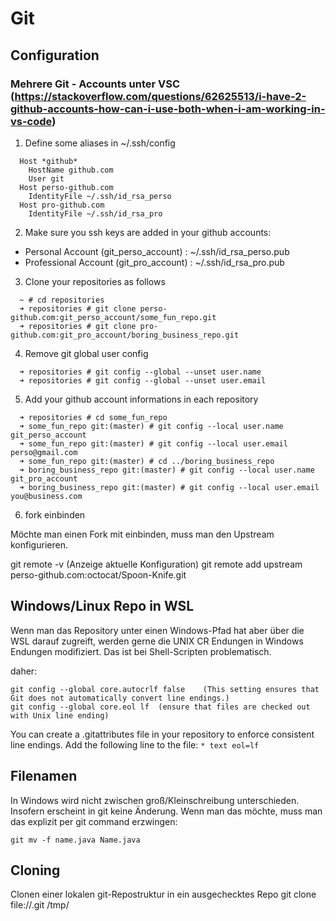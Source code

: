 # Git


## Configuration

### Mehrere Git - Accounts unter VSC (https://stackoverflow.com/questions/62625513/i-have-2-github-accounts-how-can-i-use-both-when-i-am-working-in-vs-code)

1. Define some aliases in ~/.ssh/config

```  
  Host *github*
    HostName github.com
    User git
  Host perso-github.com
    IdentityFile ~/.ssh/id_rsa_perso
  Host pro-github.com
    IdentityFile ~/.ssh/id_rsa_pro
```

2. Make sure you ssh keys are added in your github accounts:

* Personal Account (git_perso_account) : ~/.ssh/id_rsa_perso.pub
* Professional Account (git_pro_account) : ~/.ssh/id_rsa_pro.pub

3. Clone your repositories as follows
   
```
  ~ # cd repositories
  ➜ repositories # git clone perso-github.com:git_perso_account/some_fun_repo.git 
  ➜ repositories # git clone pro-github.com:git_pro_account/boring_business_repo.git 
```

4. Remove git global user config


```
  ➜ repositories # git config --global --unset user.name
  ➜ repositories # git config --global --unset user.email
```

5. Add your github account informations in each repository

```
  ➜ repositories # cd some_fun_repo 
  ➜ some_fun_repo git:(master) # git config --local user.name git_perso_account
  ➜ some_fun_repo git:(master) # git config --local user.email perso@gmail.com
  ➜ some_fun_repo git:(master) # cd ../boring_business_repo
  ➜ boring_business_repo git:(master) # git config --local user.name git_pro_account
  ➜ boring_business_repo git:(master) # git config --local user.email you@business.com
```

6. fork einbinden

Möchte man einen Fork mit einbinden, muss man den Upstream konfigurieren. 

git remote -v (Anzeige aktuelle Konfiguration)
git remote add upstream perso-github.com:octocat/Spoon-Knife.git 

## Windows/Linux Repo in WSL

Wenn man das Repository unter einen Windows-Pfad hat aber über die WSL darauf zugreift, werden gerne die UNIX CR Endungen in Windows Endungen modifiziert. Das ist bei Shell-Scripten problematisch. 

daher: 

```
git config --global core.autocrlf false    (This setting ensures that Git does not automatically convert line endings.)
git config --global core.eol lf  (ensure that files are checked out with Unix line ending)
```

You can create a .gitattributes file in your repository to enforce consistent line endings. Add the following line to the file:
`* text eol=lf`

## Filenamen 

In Windows wird nicht zwischen groß/Kleinschreibung unterschieden. Insofern erscheint in git keine Änderung. Wenn man das möchte, muss man das explizit per
git command erzwingen: 

`git mv -f name.java Name.java`




## Cloning

Clonen einer lokalen git-Repostruktur in ein ausgechecktes Repo
  git clone file://<full path to gitrepostruktur>.git /tmp/<myrepo>